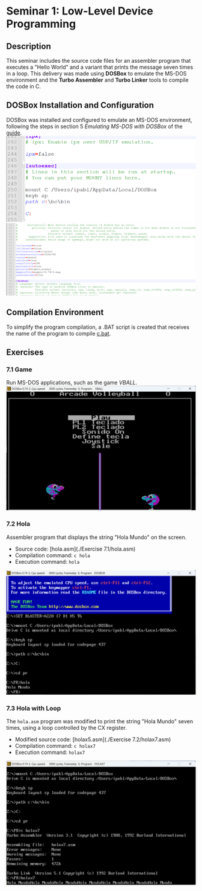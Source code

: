# Seminar 1: Low-Level Device Programming

## Description
This seminar includes the source code files for an assembler program that executes a "Hello World" and a variant that prints the message seven times in a loop. This delivery was made using **DOSBox** to emulate the MS-DOS environment and the **Turbo Assembler** and **Turbo Linker** tools to compile the code in C.

## DOSBox Installation and Configuration
DOSBox was installed and configured to emulate an MS-DOS environment, following the steps in section 5 *Emulating MS-DOS with DOSBox* of the [guide](./S1-Guide.pdf).
![Set the keyboard to Spanish and mount the folder with all the necessary software on the C: drive](/img/Seminars/Seminar-1/mod2.png)
![Change the terminal resolution](/img/Seminars/Seminar-1/mod1.png)

## Compilation Environment
To simplify the program compilation, a .BAT script is created that receives the name of the program to compile [c.bat](./holax7.asm).

## Exercises

### 7.1 Game
Run MS-DOS applications, such as the game _VBALL_.
![Assembler program displaying the string _hello_](/img/Seminars/Seminar-1/game.png)

### 7.2 Hola
Assembler program that displays the string "Hola Mundo" on the screen.

- Source code: [hola.asm](./Exercise 7.1/hola.asm)
- Compilation command: `c hola`
- Execution command: `hola`

![Assembler program displaying the string _hello_](/img/Seminars/Seminar-1/hola.png)

### 7.3 Hola with Loop
The `hola.asm` program was modified to print the string "Hola Mundo" seven times, using a loop controlled by the CX register.

- Modified source code: [holax5.asm](./Exercise 7.2/holax7.asm)
- Compilation command: `c holax7`
- Execution command: `holax7`

![Assembler program displaying the string _hello_ 7 times](/img/Seminars/Seminar-1/holax7.png)
